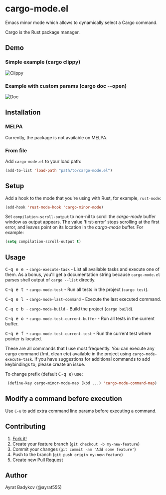 # cargo-mode.el

Emacs minor mode which allows to dynamically select a Cargo command.

Cargo is the Rust package manager.

## Demo

### Simple example (cargo clippy)

![Clippy](demo/demo1.gif)

### Example with custom params (cargo doc --open)

![Doc](demo/demo2.gif)

## Installation

### MELPA

Currently, the package is not available on MELPA.

### From file

Add `cargo-mode.el` to your load path:

``` lisp
(add-to-list 'load-path "path/to/cargo-mode.el")
```

## Setup

Add a hook to the mode that you're using with Rust, for example, `rust-mode`:

``` lisp
(add-hook 'rust-mode-hook 'cargo-minor-mode)
```

Set `compilation-scroll-output` to non-nil to scroll the *cargo-mode* buffer window as output appears. The value ‘first-error’ stops scrolling at the first error, and leaves point on its location in the *cargo-mode* buffer. For example:

``` lisp
(setq compilation-scroll-output t)
```

## Usage

<kbd> C-q e e </kbd> - `cargo-execute-task` - List all available tasks and execute one of them.  As a bonus, you'll get a documentation string because `cargo-mode.el` parses shell output of `cargo --list` directly.

<kbd> C-q e t </kbd> - `cargo-mode-test` - Run all tests in the project (`cargo test`).

<kbd> C-q e l </kbd> - `cargo-mode-last-command` - Execute the last executed command.

<kbd> C-q e b </kbd> - `cargo-mode-build` - Build the project (`cargo build`).


<kbd> C-q e o </kbd> - `cargo-mode-test-current-buffer` - Run all tests in the current buffer.

<kbd> C-q e f </kbd> - `cargo-mode-test-current-test` - Run the current test where pointer is located.


These are all commands that I use most frequently. You can execute any cargo command (fmt, clean etc) available in the project using `cargo-mode-execute-task`. If you have suggestions for additional commands to add keybindings to, please create an issue.

To change prefix (default <kbd>C-q e</kbd>) use:

```el
 (define-key cargo-minor-mode-map (kbd ...) 'cargo-mode-command-map)
```

## Modify a command before execution

Use `C-u` to add extra command line params before executing a command.

## Contributing

1. [Fork it!](https://github.com/ayrat555/cargo-mode/fork)
2. Create your feature branch (`git checkout -b my-new-feature`)
3. Commit your changes (`git commit -am 'Add some feature'`)
4. Push to the branch (`git push origin my-new-feature`)
5. Create new Pull Request

## Author

Ayrat Badykov (@ayrat555)
